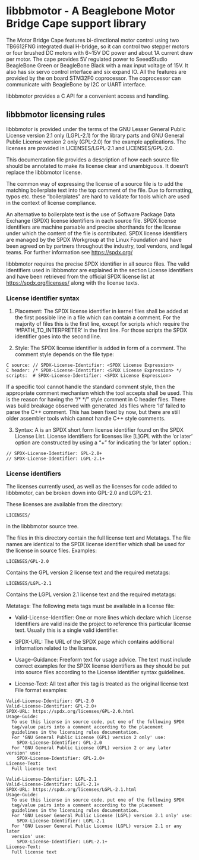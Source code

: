# libbbmotor - A Beaglebone Motor Bridge Cape support library

The Motor Bridge Cape features bi-directional motor control using two
TB6612FNG integrated dual H-bridge, so it can control two stepper motors or
four brushed DC motors with 6~15V DC power and about 1A current draw per
motor. The cape provides 5V regulated power to SeeedStudio BeagleBone Green
or BeagleBone Black with a max input voltage of 15V. It also has six servo
control interface and six expand IO. All the features are provided by the on
board STM32F0 coprocessor. The coprocessor can communicate with BeagleBone
by I2C or UART interface.

libbbmotor provides a C API for a convenient access and handling.

## libbbmotor licensing rules

libbbmotor is provided under the terms of the GNU Lesser General Public
License version 2.1 only (LGPL-2.1) for the library parts and GNU General
Public License version 2 only (GPL-2.0) for the example applications.
The licenses are provided in LICENSES/LGPL-2.1 and LICENSES/GPL-2.0.

This documentation file provides a description of how each source file should
be annotated to make its license clear and unambiguous. It doesn’t replace the
libbbmotor license.

The common way of expressing the license of a source file is to add the
matching boilerplate text into the top comment of the file. Due to formatting,
typos etc. these “boilerplates” are hard to validate for tools which are used
in the context of license compliance.

An alternative to boilerplate text is the use of Software Package Data
Exchange (SPDX) license identifiers in each source file. SPDX license
identifiers are machine parsable and precise shorthands for the license under
which the content of the file is contributed. SPDX license identifiers are
managed by the SPDX Workgroup at the Linux Foundation and have been agreed on
by partners throughout the industry, tool vendors, and legal teams. For
further information see https://spdx.org/

libbbmotor requires the precise SPDX identifier in all source files. The valid
identifiers used in libbbmotor are explained in the section License
identifiers and have been retrieved from the official SPDX license list at
https://spdx.org/licenses/ along with the license texts.

### License identifier syntax

1. Placement:
The SPDX license identifier in kernel files shall be added at the first
possible line in a file which can contain a comment. For the majority of files
this is the first line, except for scripts which require the
‘#!PATH_TO_INTERPRETER’ in the first line. For those scripts the SPDX
identifier goes into the second line.

2. Style:
The SPDX license identifier is added in form of a comment. The comment style
depends on the file type:

```
C source: // SPDX-License-Identifier: <SPDX License Expression>
C header: /* SPDX-License-Identifier: <SPDX License Expression> */
scripts:  # SPDX-License-Identifier: <SPDX License Expression>
```

If a specific tool cannot handle the standard comment style, then the
appropriate comment mechanism which the tool accepts shall be used. This is
the reason for having the “/* */” style comment in C header files. There was
build breakage observed with generated .lds files where ‘ld’ failed to parse
the C++ comment. This has been fixed by now, but there are still older
assembler tools which cannot handle C++ style comments.

3. Syntax:
A <SPDX License Expression> is an SPDX short form license identifier found on
the SPDX License List. License identifiers for licenses like [L]GPL with the
‘or later’ option are constructed by using a “+” for indicating the ‘or later’
option.:

```
// SPDX-License-Identifier: GPL-2.0+
// SPDX-License-Identifier: LGPL-2.1+
```

### License identifiers
The licenses currently used, as well as the licenses for code added to
libbbmotor, can be broken down into GPL-2.0 and LGPL-2.1.

These licenses are available from the directory:

```
LICENSES/
```

in the libbbmotor source tree.

The files in this directory contain the full license text and Metatags. The
file names are identical to the SPDX license identifier which shall be used
for the license in source files.
Examples:

```
LICENSES/GPL-2.0
```

Contains the GPL version 2 license text and the required metatags:

```
LICENSES/LGPL-2.1
```

Contains the LGPL version 2.1 license text and the required metatags:

Metatags:
The following meta tags must be available in a license file:

* Valid-License-Identifier:
One or more lines which declare which License Identifiers are valid inside the
project to reference this particular license text. Usually this is a single
valid identifier.

* SPDX-URL:
The URL of the SPDX page which contains additional information related to the
license.

* Usage-Guidance:
Freeform text for usage advice. The text must include correct examples for the
SPDX license identifiers as they should be put into source files according to
the License identifier syntax guidelines.

* License-Text:
All text after this tag is treated as the original license text
File format examples:

```
Valid-License-Identifier: GPL-2.0
Valid-License-Identifier: GPL-2.0+
SPDX-URL: https://spdx.org/licenses/GPL-2.0.html
Usage-Guide:
  To use this license in source code, put one of the following SPDX
  tag/value pairs into a comment according to the placement
  guidelines in the licensing rules documentation.
  For 'GNU General Public License (GPL) version 2 only' use:
    SPDX-License-Identifier: GPL-2.0
  For 'GNU General Public License (GPL) version 2 or any later version' use:
    SPDX-License-Identifier: GPL-2.0+
License-Text:
  Full license text
```


```
Valid-License-Identifier: LGPL-2.1
Valid-License-Identifier: LGPL-2.1+
SPDX-URL: https://spdx.org/licenses/LGPL-2.1.html
Usage-Guide:
  To use this license in source code, put one of the following SPDX
  tag/value pairs into a comment according to the placement
  guidelines in the licensing rules documentation.
  For 'GNU Lesser General Public License (LGPL) version 2.1 only' use:
    SPDX-License-Identifier: LGPL-2.1
  For 'GNU Lesser General Public License (LGPL) version 2.1 or any later
  version' use:
    SPDX-License-Identifier: LGPL-2.1+
License-Text:
  Full license text
```
